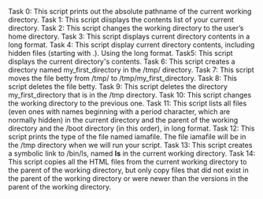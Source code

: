 Task 0: This script prints out the absolute pathname of the current working directory. Task 1: This script diisplays the contents list of your current directory. Task 2: This script changes the working directory to the user’s home directory. Task 3: This script displays current directory contents in a long format. Task 4: This script display current directory contents, including hidden files (starting with .). Using the long format. Task5: This script displays the current directory's contents. Task 6: This script creates a directory named my_first_directory in the /tmp/ directory. Task 7: This script moves the file betty from /tmp/ to /tmp/my_first_directory. Task 8: This script deletes the file betty. Task 9: This script deletes the directory my_first_directory that is in the /tmp directory. Task 10: This script changes the working directory to the previous one. Task 11: This script lists all files (even ones with names beginning with a period character, which are normally hidden) in the current directory and the parent of the working directory and the /boot directory (in this order), in long format. Task 12: This script  prints the type of the file named iamafile. The file iamafile will be in the /tmp directory when we will run your script. Task 13: This script creates a symbolic link to /bin/ls, named __ls__ in the current working directory. Task 14: This script copies all the HTML files from the current working directory to the parent of the working directory, but only copy files that did not exist in the parent of the working directory or were newer than the versions in the parent of the working directory.
